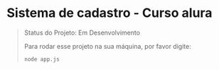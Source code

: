 # Sistema de cadastro - Curso alura

> Status do Projeto: Em Desenvolvimento
>
> Para rodar esse projeto na sua máquina, por favor digite:
>
> ```
> node app.js
```
